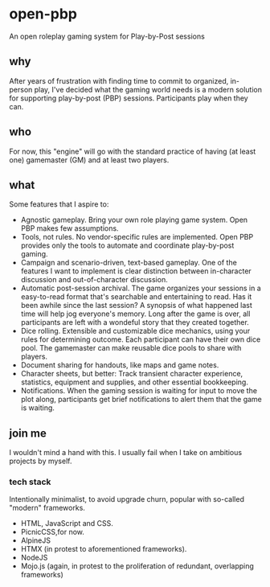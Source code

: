 # open-pbp
An open roleplay gaming system for Play-by-Post sessions

## why
After years of frustration with finding time to commit to organized, in-person play, I've decided what the gaming world needs is a modern solution for supporting play-by-post (PBP) sessions. Participants play when they can.

## who
For now, this "engine" will go with the standard practice of having (at least one) gamemaster (GM) and at least two players.

## what
Some features that I aspire to:
* Agnostic gameplay. Bring your own role playing game system. Open PBP makes few assumptions.
* Tools, not rules. No vendor-specific rules are implemented. Open PBP provides only the tools to automate and coordinate play-by-post gaming.
* Campaign and scenario-driven, text-based gameplay. One of the features I want to implement is clear distinction between in-character discussion and out-of-character discussion.
* Automatic post-session archival. The game organizes your sessions in a easy-to-read format that's searchable and entertaining to read. Has it been awhile since the last session? A synopsis of what happened last time will help jog everyone's memory. Long after the game is over, all participants are left with a wondeful story that they created together.
* Dice rolling. Extensible and customizable dice mechanics, using your rules for determining outcome. Each participant can have their own dice pool. The gamemaster can make reusable dice pools to share with players.
* Document sharing for handouts, like maps and game notes.
* Character sheets, but better: Track transient character experience, statistics, equipment and supplies, and other essential bookkeeping.
* Notifications. When the gaming session is waiting for input to move the plot along, participants get brief notifications to alert them that the game is waiting.

## join me
I wouldn't mind a hand with this. I usually fail when I take on ambitious projects by myself.

### tech stack

Intentionally minimalist, to avoid upgrade churn, popular with so-called "modern" frameworks.
- HTML, JavaScript and CSS.
- PicnicCSS,for now.
- AlpineJS
- HTMX (in protest to aforementioned frameworks).
- NodeJS
- Mojo.js (again, in protest to the proliferation of redundant, overlapping frameworks)


